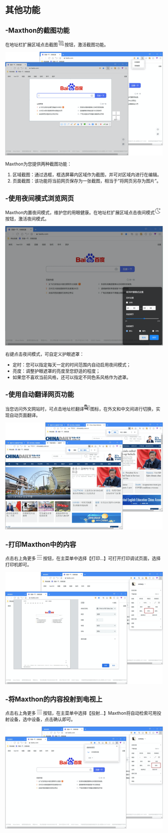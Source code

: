 # 其他功能



## -Maxthon的截图功能

在地址栏扩展区域点击截图![](images/13-1.png)按钮，激活截图功能。

![](images/13-2.png "=85%,85%")

Maxthon为您提供两种截图功能：

1. 区域截图：通过选框，框选屏幕内区域作为截图，并可对区域内进行在编辑。
2. 页面截图：该功能将当前网页保存为一张截图，相当于“将网页另存为图片”。



## -使用夜间模式浏览网页

Maxthon内置夜间模式，维护您的用眼健康。在地址栏扩展区域点击夜间模式![](images/13-3.png)按钮，激活夜间模式。

![](images/13-4.png "=85%,85%")

右键点击夜间模式，可自定义护眼遮罩：

- 定时：您可以指定每天一定的时间范围内自动启用夜间模式；
- 亮度：调整护眼遮罩的亮度至您舒适的程度；
- 如果您不喜欢当前风格，还可以指定不同色系风格作为遮罩。



## -使用自动翻译网页功能

当您访问外文网站时，可点击地址栏翻译![](images/13-5.png)图标，在外文和中文间进行切换，实现自动页面翻译。

![](images/13-6.png "=85%,85%")



## -打印Maxthon中的内容

点击右上角更多![](images/03-2.png)按钮，在主菜单中选择【打印...】可打开打印调试页面，选择打印机即可。

![](images/13-7.png "=85%,85%")

## -将Maxthon的内容投射到电视上


点击右上角更多![](images/03-2.png)按钮，在主菜单中选择【投射...】Maxthon将自动检索可用投射设备，选中设备，点击确认即可。

![](images/13-8.png "=85%,85%")
